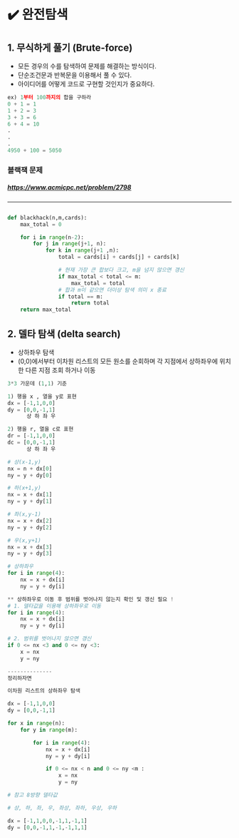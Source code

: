 # ✔️ 완전탐색

## 1. 무식하게 풀기 (Brute-force)

- 모든 경우의 수를 탐색하여 문제를 해결하는 방식이다.
- 단순조건문과 반복문을 이용해서 풀 수 있다.
- 아이디어를 어떻게 코드로 구현할 것인지가 중요하다.

```python
ex) 1부터 100까지의 합을 구하라
0 + 1 = 1
1 + 2 = 3
3 + 3 = 6
6 + 4 = 10
.
.
.
4950 + 100 = 5050
```

### 블랙잭 문제

##### https://www.acmicpc.net/problem/2798

---

```python

def blackhack(n,m,cards):
    max_total = 0

    for i in range(n-2):
        for j in range(j+1, n):
            for k in range(j+1 ,n):
                total = cards[i] + cards[j] + cards[k]

                # 현재 가장 큰 합보다 크고, m을 넘지 않으면 갱신
                if max_total < total <= m:
                    max_total = total
                # 합과 m이 같으면 더이상 탐색 의미 x 종료
                if total == m:
                    return total
    return max_total
```

## 2. 델타 탐색 (delta search)

- 상하좌우 탐색
- (0,0)에서부터 이차원 리스트의 모든 원소를 순회하며 각 지점에서
  상하좌우에 위치한 다른 지점 조회 하거나 이동

```python
3*3 가운데 (1,1) 기준

1) 행을 x , 열을 y로 표현
dx = [-1,1,0,0]
dy = [0,0,-1,1]
      상 하 좌 우

2) 행을 r, 열을 c로 표현
dr = [-1,1,0,0]
dc = [0,0,-1,1]
      상 하 좌 우

# 상(x-1,y)
nx = n + dx[0]
ny = y + dy[0]

# 하(x+1,y)
nx = x + dx[1]
ny = y + dy[1]

# 좌(x,y-1)
nx = x + dx[2]
ny = y + dy[2]

# 우(x,y+1)
nx = x + dx[3]
ny = y + dy[3]

# 상하좌우
for i in range(4):
    nx = x + dx[i]
    ny = y + dy[i]

** 상하좌우로 이동 후 범위를 벗어나지 않는지 확인 및 갱신 필요 !
# 1. 델타값을 이용해 상하좌우로 이동
for i in range(4):
    nx = x + dx[i]
    ny = y + dy[i]

# 2. 범위를 벗어나지 않으면 갱신
if 0 <= nx <3 and 0 <= ny <3:
    x = nx
    y = ny

--------------
정리하자면

이차원 리스트의 상하좌우 탐색

dx = [-1,1,0,0]
dy = [0,0,-1,1]

for x in range(n):
    for y in range(m):

        for i in range(4):
            nx = x + dx[i]
            ny = y + dy[i]

            if 0 <= nx < n and 0 <= ny <m :
                x = nx
                y = ny

# 참고 8방향 델타값

# 상, 하, 좌, 우, 좌상, 좌하, 우상, 우하

dx = [-1,1,0,0,-1,1,-1,1]
dy = [0,0,-1,1,-1,-1,1,1]
```
